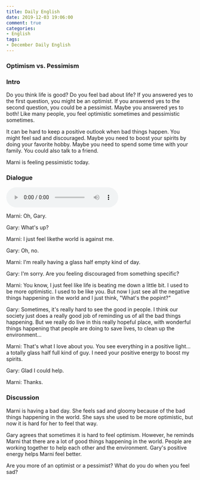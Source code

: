 ```yaml
---
title: Daily English
date: 2019-12-03 19:06:00
comment: true
categories:
- English
tags:
- December Daily English
---
```


### Optimism vs. Pessimism

### Intro
Do you think life is good? Do you feel bad about life? If you answered yes to the first question, you might be an optimist. If you answered yes to the second question, you could be a pessimist. Maybe you answered yes to both! Like many people, you feel optimistic sometimes and pessimistic sometimes.

It can be hard to keep a positive outlook when bad things happen. You might feel sad and discouraged. Maybe you need to boost your spirits by doing your favorite hobby. Maybe you need to spend some time with your family. You could also talk to a friend.

Marni is feeling pessimistic today.

### Dialogue
<audio controls>
  <source src="https://audio.englishbaby.com/standard_lesson/dialog_audio/0000/0000/0007/7046_1448235527_627742.mp3" />
</audio>

Marni: Oh, Gary.

Gary: What's up?

Marni: I just feel likethe world is against me.

Gary: Oh, no.

Marni: I'm really having a glass half empty kind of day.

Gary: I'm sorry. Are you feeling discouraged from something specific?

Marni: You know, I just feel like life is beating me down a little bit. I used to be more optimistic. I used to be like you. But now I just see all the negative things happening in the world and I just think, "What's the popint?"

Gary: Sometimes, it's really hard to see the good in people. I think our society just does a really good job of reminding us of all the bad things happening. But we really do live in this really hopeful place, with wonderful things happening that people are doing to save lives, to clean up the environment...

Marni: That's what I love about you. You see everything in a positive light... a totally glass half full kind of guy. I need your positive energy to boost my spirits.

Gary: Glad I could help.

Marni: Thanks.

### Discussion
Marni is having a bad day. She feels sad and gloomy because of the bad things happening in the world. She says she used to be more optimistic, but now it is hard for her to feel that way.

Gary agrees that sometimes it is hard to feel optimism. However, he reminds Marni that there are a lot of good things happening in the world. People are working together to help each other and the environment. Gary's positive energy helps Marni feel better.

Are you more of an optimist or a pessimist? What do you do when you feel sad?